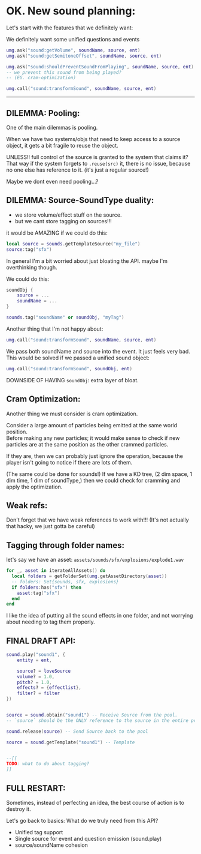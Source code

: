 

# OK. New sound planning:

Let's start with the features that we definitely want:

We definitely want some unified questions and events 

```lua
umg.ask("sound:getVolume", soundName, source, ent)
umg.ask("sound:getSemitoneOffset", soundName, source, ent)

umg.ask("sound:shouldPreventSoundFromPlaying", soundName, source, ent)
-- we prevent this sound from being played?
-- (EG. cram-optimization)

umg.call("sound:transformSound", soundName, source, ent)
```

---


## DILEMMA: Pooling:
One of the main dilemmas is pooling.

When we have two systems/objs that need to keep access to a source object,
it gets a bit fragile to reuse the object.

UNLESS!! full control of the source is granted to the system that claims it?
That way if the system forgets to `.reuse(src)` it, 
there is no issue, because no one else has reference to it.
(it's just a regular source!)

Maybe we dont even need pooling...?



## DILEMMA: Source-SoundType duality:
- we store volume/effect stuff on the source.
- but we cant store tagging on sources!!!

it would be AMAZING if we could do this:
```lua
local source = sounds.getTemplateSource("my_file")
source:tag("sfx")
```

In general I'm a bit worried about just bloating the API.
maybe I'm overthinking though.

We could do this:
```lua
soundObj {
    source = ...
    soundName = ...
}

sounds.tag("soundName" or soundObj, "myTag")
```

Another thing that I'm not happy about:
```lua
umg.call("sound:transformSound", soundName, source, ent)
```
We pass both soundName and source into the event.
It just feels very bad.  
This would be solved if we passed a unified sound object:
```lua
umg.call("sound:transformSound", soundObj, ent)
```

DOWNSIDE OF HAVING `soundObj`: extra layer of bloat.


## Cram Optimization:
Another thing we must consider is cram optimization.

Consider a large amount of particles being emitted at the same world position.  
Before making any new particles; it would make sense to check if new particles are at the same position as the other crammed particles.

If they are, then we can probably just ignore the operation, because the player isn't going to notice if there are lots of them.

(The same could be done for sounds!)
If we have a KD tree, (2 dim space, 1 dim time, 1 dim of soundType,)
then we could check for cramming and apply the optimization.



## Weak refs:
Don't forget that we have weak references to work with!!!
(It's not actually that hacky, we just gotta be careful)



## Tagging through folder names:
let's say we have an asset:
`assets/sounds/sfx/explosions/explode1.wav`
```lua
for _, asset in iterateAllAssets() do
  local folders = getFolderSet(umg.getAssetDirectory(asset)) 
  -- folders: Set{sounds, sfx, explosions}
  if folders:has("sfx") then
    asset:tag("sfx")
  end
end
```
I like the idea of putting all the sound effects in one folder, 
and not worrying about needing to tag them properly.











## FINAL DRAFT API:
```lua
sound.play("sound1", {
    entity = ent,

    source? = loveSource
    volume? = 1.0,
    pitch? = 1.0,
    effects? = {effectlist},
    filter? = filter
})


source = sound.obtain("sound1") -- Receive Source from the pool.
-- `source` should be the ONLY reference to the source in the entire program!!!

sound.release(source) -- Send Source back to the pool

source = sound.getTemplate("sound1") -- Template


--[[
TODO: what to do about tagging?
]]

```













## FULL RESTART:
Sometimes, instead of perfecting an idea,
the best course of action is to destroy it.

Let's go back to basics:
What do we truly need from this API?

- Unified tag support
- Single source for event and question emission (sound.play)
- source/soundName cohesion




